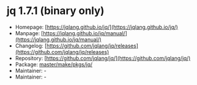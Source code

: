 # jq 1.7.1 (binary only)
 - Homepage: [https://jqlang.github.io/jq/](https://jqlang.github.io/jq/)
 - Manpage: [https://jqlang.github.io/jq/manual/](https://jqlang.github.io/jq/manual/)
 - Changelog: [https://github.com/jqlang/jq/releases](https://github.com/jqlang/jq/releases)
 - Repository: [https://github.com/jqlang/jq/](https://github.com/jqlang/jq/)
 - Package: [master/make/pkgs/jq/](https://github.com/Freetz-NG/freetz-ng/tree/master/make/pkgs/jq/)
 - Maintainer: -
 - Maintainer: -


